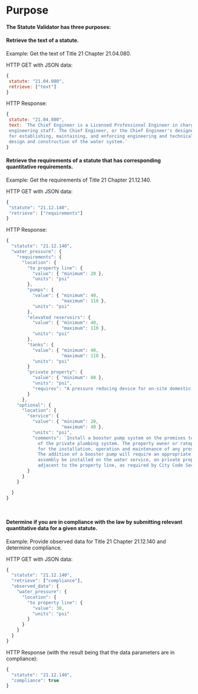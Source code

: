 # Purpose
#### The Statute Validator has three purposes:
#### Retrieve the text of a statute.

Example: Get the text of Title 21 Chapter 21.04.080.

HTTP GET with JSON data:

``` javascript
{
 statute: "21.04.080",
 retrieve: ["text"]
}
```

HTTP Response:

``` javascript
{
 statute: "21.04.080",
 text: `The Chief Engineer is a Licensed Professional Engineer in charge of the Bureau
 engineering staff. The Chief Engineer, or the Chief Engineer's designee, is responsible
 for establishing, maintaining, and enforcing engineering and technical standards for
 design and construction of the water system.`
}
```

#### Retrieve the requirements of a statute that has corresponding quantitative requirements.

Example: Get the requirements of Title 21 Chapter 21.12.140.

HTTP GET with JSON data:

``` javascript
{
 "statute": "21.12.140",
 "retrieve": ["requirements"]
}
```

HTTP Response:

``` javascript
{
  "statute": "21.12.140",
  "water_pressure": {
    "requirements": {
      "location": {
        "to property line": {
          "value": { "minimum": 20 },
          "units": "psi"
        },
        "pumps": {
          "value": { "minimum": 40,
                     "maximum": 110 },
          "units": "psi"
        },
        "elevated reservoirs": { 
          "value": { "minimum": 40,
                     "maximum": 110 },
          "units": "psi"
        },
        "tanks": {
          "value": { "minimum": 40,
                     "maximum": 110 },
          "units": "psi"
        }
        "private property": {
          "value": { "minimum": 80 },
          "units": "psi",
          "requires": "A pressure reducing device for on-site domestic water systems."
        }
      },
    "optional": {
      "location": {
        "service": {
          "value": { "minimum": 20,
                     "maximum": 40 },
          "units": "psi",
          "comments": `Install a booster pump system on the premises to improve the working
            of the private plumbing system. The property owner or ratepayer is responsible
            for the installation, operation and maintenance of any pressure boosting system.
            The addition of a booster pump will require an appropriate backflow prevention
            assembly be installed on the water service, on private property, and directly
            adjacent to the property line, as required by City Code Section 21.12.320.`
        }
      }
    }

  }
}

 
```

#### Determine if you are in compliance with the law by submitting relevant quantitative data for a given statute.

Example: Provide observed data for Title 21 Chapter 21.12.140 and determine compliance.

HTTP GET with JSON data:

``` javascript
{
  "statute": "21.12.140",
  "retrieve": ["compliance"],
  "observed_data": {
    "water_pressure": {
      "location": { 
        "to property line": {
          "value": 30,
          "units": "psi"
        }
      }
    }
  }
}
```

HTTP Response (with the result being that the data parameters are in compliance):

``` javascript
{
  "statute": "21.12.140",
  "compliance": true
}
```
